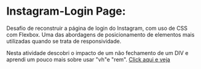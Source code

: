 ﻿# Instagram-Login Page:

Desafio de reconstruir a página de login do Instagram, com uso de CSS com Flexbox.
Uma das abordagens de posicionamento de elementos mais utilizadas quando se trata de responsividade.

Nesta atividade descobri o impacto de um não fechamento de um DIV e aprendi um pouco mais sobre usar "vh"e "rem".
[Click aqui e veja](https://user-images.githubusercontent.com/80990809/180570397-765b08f2-dc18-4815-af6f-100acd3f7c19.webm)
